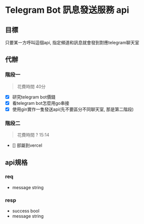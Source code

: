# Telegram Bot 訊息發送服務 api

## 目標
只要某一方呼叫這個api, 指定頻道和訊息就會發到對應telegram聊天室

## 代辦  

### 階段一  
> 花費時間 40分
- [x] 研究telegram bot價錢
- [x] 看telegram bot怎麼用go串接  
- [x] 使用gin實作一隻發送api(先不要區分不同聊天室, 那是第二階段)  

### 階段二  
> 花費時間 ? 15:14
- [] 部屬到vercel

## api規格  
### req  
- message string

### resp
- success bool
- message string

